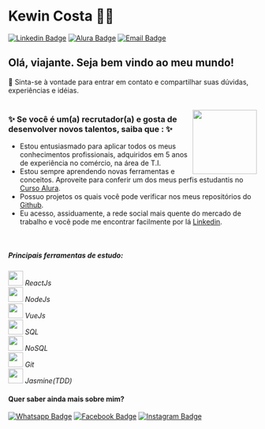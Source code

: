 # Kewin Costa 🧙‍♂️
[![Linkedin Badge](https://img.shields.io/badge/-LinkedIn-blue?style=flat-square&logo=Linkedin&logoColor=white&link=https://www.linkedin.com/in/kewineic/)](https://www.linkedin.com/in/kewineic) 
[![Alura Badge](https://img.shields.io/badge/-Alura-green?style=flat-square&logo=Angular&logoColor=white&link=https://cursos.alura.com.br/user/kewineic)](https://cursos.alura.com.br/user/kewineic)
[![Email Badge](https://img.shields.io/badge/-E--mail-blue?style=flat-square&logo=Gmail&logoColor=white&link=mailto:kewin.ferreira@gmail.com)](mailto:kewin.ferreira@gmail.com)


## Olá, viajante. Seja bem vindo ao meu mundo!
💬 Sinta-se à vontade para entrar em contato e compartilhar suas dúvidas, experiências e idéias.
<br>
<br>

<img align="right" src="https://image.flaticon.com/icons/svg/2332/2332801.svg" width="130" height="130" /> 

### ✨ Se você é um(a) recrutador(a) e gosta de desenvolver novos talentos, saiba que : ✨
- Estou entusiasmado para aplicar todos os meus conhecimentos profissionais, adquiridos em 5 anos de experiência no comércio, na área de T.I.
- Estou sempre aprendendo novas ferramentas e conceitos. Aproveite para conferir um dos meus perfis estudantis no <a href="https://cursos.alura.com.br/user/kewineic">Curso Alura</a>.
- Possuo projetos os quais você pode verificar nos meus repositórios do <a href="https://github.com/kewineic">Github</a>.
- Eu acesso, assiduamente, a rede social mais quente do mercado de trabalho e você pode me encontrar facilmente por lá <a href="https://www.linkedin.com/in/kewineic/">Linkedin</a>.

<br>

##### Principais ferramentas de estudo: 
<img src="https://d2eip9sf3oo6c2.cloudfront.net/tags/images/000/000/026/full/react.png" width="30" height="30"> *ReactJs*
<br> <img src="https://seeklogo.com/images/N/nodejs-logo-FBE122E377-seeklogo.com.png" width="30" height="30"> *NodeJs* 
<br> <img src="https://upload.wikimedia.org/wikipedia/commons/thumb/9/95/Vue.js_Logo_2.svg/555px-Vue.js_Logo_2.svg.png" width="30" height="30">  *VueJs* 
<br> <img src="https://image.flaticon.com/icons/svg/29/29594.svg" width="30" height="30"> *SQL*
<br> <img src="https://cdn.onlinewebfonts.com/svg/img_369018.png" width="30" height="30"> *NoSQL*
<br> <img src="https://upload.wikimedia.org/wikipedia/commons/thumb/3/3f/Git_icon.svg/1200px-Git_icon.svg.png" width="30" height="30">  *Git* 
<br> <img src="https://upload.wikimedia.org/wikipedia/en/thumb/2/22/Logo_jasmine.svg/1200px-Logo_jasmine.svg.png" width="30" height="30">  *Jasmine(TDD)* 
<br>  

#### Quer saber ainda mais sobre mim?
[![Whatsapp Badge](https://img.shields.io/badge/-Whatsapp-green?style=flat-square&logo=Whatsapp&logoColor=white&link=https://api.whatsapp.com/send?phone=5521976163775&text=Ol%C3%A1)](https://api.whatsapp.com/send?phone=5521976163775&text=Ol%C3%A1) 
[![Facebook Badge](https://img.shields.io/badge/-Facebook-blue?style=flat-square&logo=Facebook&logoColor=white&link=https://www.facebook.com/kewineic)](https://www.facebook.com/kewineic)
[![Instagram Badge](https://img.shields.io/badge/-Instagram-ff69b4?style=flat-square&logo=Instagram&logoColor=white&link=https://www.instagram.com/kewin_costa)](https://www.instagram.com/kewin_costa)





